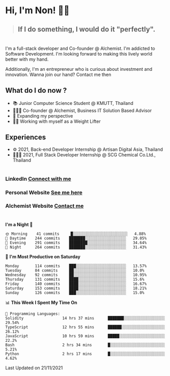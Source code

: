 # Hi, I'm Non! 🖐🏻

> ## If I do something, I would do it "perfectly".

#

I'm a full-stack developer and Co-founder @ Alchemist. I'm addicted to Software Development. I'm looking forward to making this lively world better with my hand.

Additionally, I'm an entrepreneur who is curious about investment and innovation. Wanna join our hand? Contact me then

## What do I do now ?

- 📚 Junior Computer Science Student @ KMUTT, Thailand
- 🧑🏻‍💻 Co-founder @ Alchemist, Business IT Solution Based Advisor
- 🌈 Expanding my perspective
- 🏋🏻 Working with myself as a Weight Lifter

## Experiences

- ⚙️ 2021, Back-end Developer Internship @ Artisan Digital Asia, Thailand
- 🧑🏻‍💻 2021, Full Stack Developer Internship @ SCG Chemical Co.Ltd., Thailand

#

### LinkedIn [Connect with me](https://www.linkedin.com/in/non-nontra/)

### Personal Website [See me here](https://nonnontra.com/)

### Alchemist Website [Contact me](https://alchemist-softwarehouse.co/)

#

<!--START_SECTION:waka-->
**I'm a Night 🦉** 

```text
🌞 Morning    41 commits     █░░░░░░░░░░░░░░░░░░░░░░░░   4.88% 
🌆 Daytime    244 commits    ███████░░░░░░░░░░░░░░░░░░   29.05% 
🌃 Evening    291 commits    ████████░░░░░░░░░░░░░░░░░   34.64% 
🌙 Night      264 commits    ███████░░░░░░░░░░░░░░░░░░   31.43%

```
📅 **I'm Most Productive on Saturday** 

```text
Monday       114 commits    ███░░░░░░░░░░░░░░░░░░░░░░   13.57% 
Tuesday      84 commits     ██░░░░░░░░░░░░░░░░░░░░░░░   10.0% 
Wednesday    92 commits     ██░░░░░░░░░░░░░░░░░░░░░░░   10.95% 
Thursday     131 commits    ████░░░░░░░░░░░░░░░░░░░░░   15.6% 
Friday       140 commits    ████░░░░░░░░░░░░░░░░░░░░░   16.67% 
Saturday     153 commits    ████░░░░░░░░░░░░░░░░░░░░░   18.21% 
Sunday       126 commits    ███░░░░░░░░░░░░░░░░░░░░░░   15.0%

```


📊 **This Week I Spent My Time On** 

```text
💬 Programming Languages: 
Solidity                 14 hrs 37 mins      ███████░░░░░░░░░░░░░░░░░░   29.54% 
TypeScript               12 hrs 55 mins      ██████░░░░░░░░░░░░░░░░░░░   26.12% 
JavaScript               10 hrs 59 mins      █████░░░░░░░░░░░░░░░░░░░░   22.2% 
Bash                     2 hrs 34 mins       █░░░░░░░░░░░░░░░░░░░░░░░░   5.21% 
Python                   2 hrs 17 mins       █░░░░░░░░░░░░░░░░░░░░░░░░   4.62%

```


 Last Updated on 21/11/2021
<!--END_SECTION:waka-->
